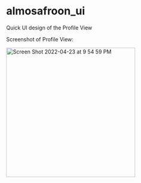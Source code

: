 # almosafroon_ui

Quick UI design of the Profile View

Screenshot of Profile View:

<img width="345" alt="Screen Shot 2022-04-23 at 9 54 59 PM" src="https://user-images.githubusercontent.com/87615104/164942957-c47c1be4-6de1-4550-849f-7dc058f0d6ba.png">
